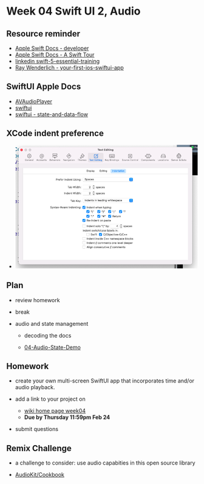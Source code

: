 # Week 04 Swift UI 2, Audio

## Resource reminder

- [Apple Swift Docs - developer](https://developer.apple.com/documentation/swift)
- [Apple Swift Docs - A Swift Tour](https://docs.swift.org/swift-book/GuidedTour/GuidedTour.html)
- [linkedin swift-5-essential-training ](https://www.linkedin.com/learning/swift-5-essential-training)
- [Ray Wenderlich - your-first-ios-swiftui-app](https://www.raywenderlich.com/28797163-your-first-ios-swiftui-app-an-app-from-scratch)

## SwiftUI Apple Docs

- [AVAudioPlayer](https://developer.apple.com/documentation/avfaudio/avaudioplayer)
- [swiftui](https://developer.apple.com/documentation/swiftui)
- [swiftui - state-and-data-flow](https://developer.apple.com/documentation/swiftui/model-data)

## XCode indent preference

- ![xcode pref indent](../assets/xcode-pref-indent.png)

## Plan

- review homework

- break

- audio and state management

  - decoding the docs

  - [04-Audio-State-Demo](https://github.com/mobilelabclass-itp/00-Playground/tree/main/04-Audio-State-Demo)

## Homework

- create your own multi-screen SwiftUI app that incorporates time and/or audio playback.

- add a link to your project on

  - [wiki home page week04](https://github.com/mobilelabclass-itp/content/wiki#week-04-homework)
  - **Due by Thursday 11:59pm Feb 24**

- submit questions

## Remix Challenge

- a challenge to consider: use audio capabities in this open source library

- [AudioKit/Cookbook](https://github.com/AudioKit/Cookbook)
